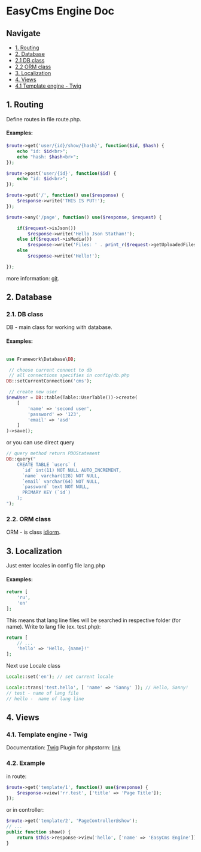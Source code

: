 EasyCms Engine Doc
=============

## Navigate
- [1. Routing](#1-routing)
- [2. Database](#2-database)
- [2.1 DB class](#21-db-class)
- [2.2 ORM class](#22-orm-class)
- [3. Localization](#3-localization)
- [4. Views](#4-views)
- [4.1 Template engine - Twig](#4-template-engine-twig)


## 1. Routing
Define routes in file route.php.
#### Examples:
```php
$route->get('user/{id}/show/{hash}', function($id, $hash) {
    echo "id: $id<br>";
    echo "hash: $hash<br>";
});

$route->post('user/{id}', function($id) {
    echo "id: $id<br>";
});

$route->put('/', function() use($response) {
    $response->write('THIS IS PUT!');
});

$route->any('/page', function() use($response, $request) {

    if($request->isJson())
        $response->write('Hello Json Statham!');
    else if($request->isMedia())
        $response->write('Files: ' . print_r($request->getUploadedFiles(), true));
    else
        $response->write('Hello!');

});
```

more information: [git][php_routing].


## 2. Database
### 2.1. DB class
DB - main class for working with database.
#### Examples:
```php

use Framework\Database\DB;

 // choose current connect to db
 // all connections specifies in config/db.php
DB::setCurrentConnection('cms');

 // create new user
$newUser = DB::table(Table::UserTable())->create(
    [
        'name' => 'second user',
        'password' => '123',
        'email' => 'asd'
    ]
)->save();

```

or you can use direct query

```php
// query method return PDOStatement
DB::query("
    CREATE TABLE `users` (
      `id` int(11) NOT NULL AUTO_INCREMENT,
      `name` varchar(128) NOT NULL,
      `email` varchar(64) NOT NULL,
      `password` text NOT NULL,
      PRIMARY KEY (`id`)
    );
");

```

### 2.2. ORM class
ORM - is class [idiorm].


## 3. Localization
Just enter locales in config file lang.php
#### Examples:
```php
return [
    'ru',
    'en'
];
```
This means that lang line files will be searched in respective folder (for name).
Write to lang file (ex. test.php):
```php
return [
    // ...
    'hello' => 'Hello, {name}!'
];
```
Next use Locale class
```php
Locale::set('en'); // set current locale

Locale::trans('test.hello', [ 'name' => 'Sanny' ]); // Hello, Sanny!
// test - name of lang file
// hello -  name of lang line
```

## 4. Views
### 4.1. Template engine - Twig
Documentation: [Twig][twig]
Plugin for phpstorm: [link][phpstorm_twig]
### 4.2. Example
in route:
```php
$route->get('template/1', function() use($response) {
    $response->view('rr.test', ['title' => 'Page Title']);
});
```
or in controller:
```php
$route->get('template/2', 'PageController@show');
// ...
public function show() {
    return $this->response->view('hello', ['name' => 'EasyCms Engine']);
}
```

[idiorm]:               https://github.com/j4mie/idiorm
[php_routing]:          https://github.com/valerion1/php_routing
[phpstorm_twig]:        https://blog.jetbrains.com/phpstorm/2013/06/twig-support-in-phpstorm/
[twig]:                 http://twig.sensiolabs.org/